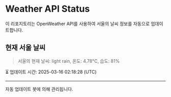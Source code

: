 
# Weather API Status

이 리포지토리는 OpenWeather API를 사용하여 서울의 날씨 정보를 자동으로 업데이트합니다.

## 현재 서울 날씨
> 서울의 현재 날씨: light rain, 온도: 4.78°C, 습도: 81%

⏳ 업데이트 시간: 2025-03-16 02:18:28 (UTC)

---
자동 업데이트 봇에 의해 관리됩니다.
